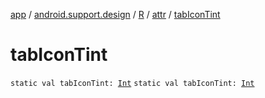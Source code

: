 [app](../../../index.md) / [android.support.design](../../index.md) / [R](../index.md) / [attr](index.md) / [tabIconTint](./tab-icon-tint.md)

# tabIconTint

`static val tabIconTint: `[`Int`](https://kotlinlang.org/api/latest/jvm/stdlib/kotlin/-int/index.html)
`static val tabIconTint: `[`Int`](https://kotlinlang.org/api/latest/jvm/stdlib/kotlin/-int/index.html)